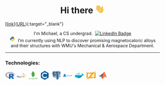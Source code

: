 <h1 align="center">
  Hi there <img src="https://github.com/WMUStudent21/WMUStudent21/blob/main/wave.gif" height="30"/> <br> 
</h1>

<!-- <a href="https://wmustudent21.github.io/" target="_blank">
  <img src="https://github.com/WMUStudent21/WMUStudent21/blob/output/ocean.gif"/>
</a> -->

[[link](https://wmustudent21.github.io/)]([URL](https://github.com/WMUStudent21/WMUStudent21/blob/output/ocean.gif)){:target="_blank"}
<!-- [![Easter Egg](https://github.com/WMUStudent21/WMUStudent21/blob/output/ocean.gif)](https://wmustudent21.github.io/) -->

<p align="center">
  I'm Michael, a CS undergrad.&nbsp;
<a href="https://www.linkedin.com/in/michael-loh-9b76b4114/" target="_blank">
  <img src="https://img.shields.io/badge/-LinkedIn-blue?style=flat&logo=Linkedin&logoColor=white" alt="LinkedIn Badge"/>
</a> 
  <br> 
  <img src="https://github.com/devicons/devicon/blob/master/icons/python/python-original.svg" title="Python" alt="Python" height="20"/>&nbsp; 
    I’m currently using NLP to discover promising magnetocaloric alloys and their structures with WMU's Mechanical & Aerospace Department.
</p>
 
---

### Technologies:
<div>
  <img src="https://github.com/devicons/devicon/blob/master/icons/r/r-original.svg" title="R" width="30" height="30"/>&nbsp;
  <img src="https://github.com/devicons/devicon/blob/master/icons/mysql/mysql-original-wordmark.svg" title="MySQL" width="30" height="30"/>&nbsp;
  <img src="https://github.com/devicons/devicon/blob/master/icons/mongodb/mongodb-plain-wordmark.svg" title="MongoDB" width="30" height="30"/>&nbsp;
  <img src="https://github.com/devicons/devicon/blob/master/icons/c/c-plain.svg" title="C" width="30" height="30"/>&nbsp;
  <img src="https://github.com/devicons/devicon/blob/master/icons/postgresql/postgresql-plain.svg" title="PostgreSQL" width="30" height="30"/>&nbsp;
  <img src="https://github.com/devicons/devicon/blob/master/icons/azure/azure-original-wordmark.svg" title="MS Azure" width="30" height="30"/>&nbsp;
  <img src="https://github.com/devicons/devicon/blob/master/icons/docker/docker-plain.svg" title="Docker" width="30" height="30"/>&nbsp;
  <img src="https://github.com/devicons/devicon/blob/master/icons/zig/zig-original.svg" title="Zig" width="30" height="30"/>&nbsp;
  <img src="https://github.com/devicons/devicon/blob/master/icons/matlab/matlab-original.svg" title="MATLAB" width="30" height="30"/>&nbsp;
</div>
<!--
**WMUStudent21/WMUStudent21** is a ✨ _special_ ✨ repository because its `README.md` (this file) appears on your GitHub profile.

Here are some ideas to get you started:

- 🔭 I’m currently working on ...
- 🌱 I’m currently learning ...
- 👯 I’m looking to collaborate on ...
- 🤔 I’m looking for help with ...
- 💬 Ask me about ...
- 📫 How to reach me: ...
- 😄 Pronouns: ...
- ⚡ Fun fact: ...
-->
